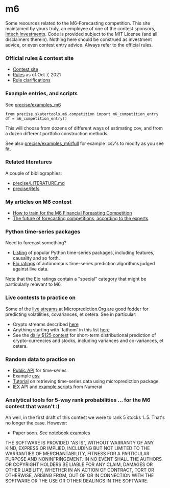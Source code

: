 # m6

Some resources related to the M6-Forecasting competition. This site maintained by yours truly, an employee of one of the
contest sponsors, [Intech Investments](https://www.intechinvestments.com/). Code is provided subject to the MIT License (and all disclaimers therein). Nothing here should be construed as investment advice, or even contest entry advice. Always refer to the official rules. 

### Official rules & contest site

- [Contest site](https://mofc.unic.ac.cy/the-m6-competition/)
- [Rules](https://github.com/microprediction/m6/blob/main/docs/M6-forecasting-competition-Guidelines-20210908.pdf) as of Oct 7, 2021
- [Rule clarifications](https://github.com/microprediction/m6/blob/main/docs/clarifications.md)


### Example entries, and scripts 
See [precise/examples_m6](https://github.com/microprediction/precise/blob/main/examples_m6)

    from precise.skatertools.m6.competition import m6_competition_entry
    df = m6_competition_entry()

This will choose from dozens of different ways of estimating cov, and from a dozen different portfolio construction methods.  

See also [precise/examples_m6/full](https://github.com/microprediction/precise/tree/main/examples_m6/full) for example .csv's to modify as you see fit. 


### Related literatures 
A couple of bibliographies:

 - [precise/LITERATURE.md](https://github.com/microprediction/precise/blob/main/LITERATURE.md) 
 - [precise/Refs](https://github.com/microprediction/precise/blob/main/Refs%20with%20abstracts_Covariances_Correlations_Vols-2022.pdf) 

### My articles on M6 contest 

- [How to train for the M6 Financial Foreasting Competition](https://microprediction.medium.com/six-ways-to-train-for-the-m6-financial-forecasting-competition-cacaf3af58b5)
- [The future of forecasting competitions, according to the experts](https://www.microprediction.com/blog/future)


### Python time-series packages 
Need to forecast something? 

- [Listing](https://www.microprediction.com/blog/popular-timeseries-packages) of popular Python time-series packages, including features, causality and so forth.
- [Elo ratings](https://microprediction.github.io/timeseries-elo-ratings/html_leaderboards/overall.html) of autonomous time-series prediction algorithms judged against live data. 

Note that the Elo ratings contain a "special" category that might be particularly relevant to M6. 

### Live contests to practice on 

Some of the [live streams](https://www.microprediction.org/browse_streams.html) at Microprediction.Org are good fodder for predicting volatilities, covariances, et cetera. See in particular: 

- Crypto streams described [here](https://github.com/microprediction/microprediction/blob/master/stream_examples_crypto/README.md)
- Anything starting with 'fathom' in this list [here](https://www.microprediction.org/browse_streams.html)
- See the [daily $125 contest](https://www.microprediction.com/competitions/daily) for short-term distributional prediction of crypto-currencies and stocks, including variances and co-variances, et cetera. 


### Random data to practice on 

- [Public API](https://www.microprediction.com/public-api) for time-series
- Example [csv](https://csv.microprediction.org/lagged?name=electricity-fueltype-nyiso-hydro.json)
- [Tutorial](https://www.microprediction.com/python-3) on retrieving time-series data using microprediction package. 
- [IEX](https://iexcloud.io/docs/api/) API and [example scripts](https://github.com/numerai/signals-example-scripts/blob/master/iexcloud/dividends.py) from Numerai

### Analytical tools for 5-way rank probabilities ... for the M6 contest that wasn't :)
Ah well, in the first draft of this contest we were to rank 5 stocks 1..5. That's no longer the case. However:

- Paper soon. See [notebook examples](https://github.com/microprediction/m6/tree/main/notebook_examples) 




THE SOFTWARE IS PROVIDED "AS IS", WITHOUT WARRANTY OF ANY KIND, EXPRESS OR
IMPLIED, INCLUDING BUT NOT LIMITED TO THE WARRANTIES OF MERCHANTABILITY,
FITNESS FOR A PARTICULAR PURPOSE AND NONINFRINGEMENT. IN NO EVENT SHALL THE
AUTHORS OR COPYRIGHT HOLDERS BE LIABLE FOR ANY CLAIM, DAMAGES OR OTHER
LIABILITY, WHETHER IN AN ACTION OF CONTRACT, TORT OR OTHERWISE, ARISING FROM,
OUT OF OR IN CONNECTION WITH THE SOFTWARE OR THE USE OR OTHER DEALINGS IN THE
SOFTWARE.

